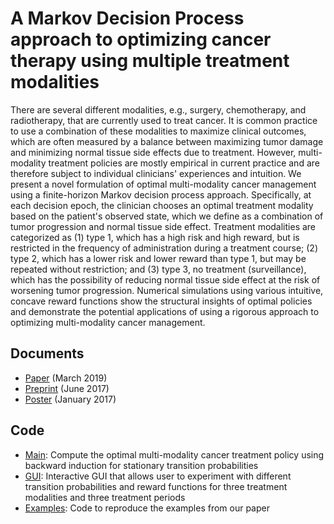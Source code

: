 # A Markov Decision Process approach to optimizing cancer therapy using multiple treatment modalities

There are several different modalities, e.g., surgery, chemotherapy, and radiotherapy, that are currently used to treat cancer. It is common practice to use a combination of these modalities to maximize clinical outcomes, which are often measured by a balance between maximizing tumor damage and minimizing normal tissue side effects due to treatment. However, multi-modality treatment policies are mostly empirical in current practice and are therefore subject to individual clinicians' experiences and intuition. We present a novel formulation of optimal multi-modality cancer management using a finite-horizon Markov decision process approach. Specifically, at each decision epoch, the clinician chooses an optimal treatment modality based on the patient's observed state, which we define as a combination of tumor progression and normal tissue side effect. Treatment modalities are categorized as (1) type 1, which has a high risk and high reward, but is restricted in the frequency of administration during a treatment course; (2) type 2, which has a lower risk and lower reward than type 1, but may be repeated without restriction; and (3) type 3, no treatment (surveillance), which has the possibility of reducing normal tissue side effect at the risk of worsening tumor progression. Numerical simulations using various intuitive, concave reward functions show the structural insights of optimal policies and demonstrate the potential applications of using a rigorous approach to optimizing multi-modality cancer management.

## Documents
* [Paper](https://doi.org/10.1093/imammb/dqz004) (March 2019)
* [Preprint](https://arxiv.org/abs/1706.09481) (June 2017)
* [Poster](https://github.com/kels271828/cancerMDP/blob/master/mdpPoster.pdf) (January 2017)

## Code
* [Main](https://github.com/kels271828/cancerMDP/blob/master/mdpMain.m): Compute the optimal multi-modality cancer treatment policy using backward induction for stationary transition probabilities
* [GUI](https://github.com/kels271828/cancerMDP/blob/master/mdpGUI.m): Interactive GUI that allows user to experiment with different transition probabilities and reward functions for three treatment modalities and three treatment periods
* [Examples](https://github.com/kels271828/cancerMDP/blob/master/examples.m): Code to reproduce the examples from our paper

